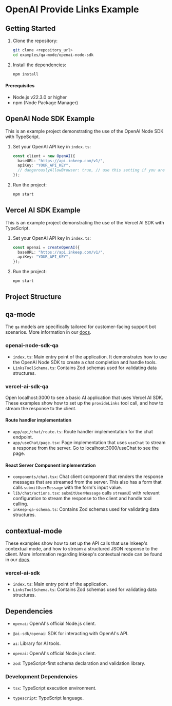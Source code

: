 # OpenAI Provide Links Example

## Getting Started

1. Clone the repository:

   ```sh
   git clone <repository_url>
   cd examples/qa-mode/openai-node-sdk
   ```

2. Install the dependencies:

   ```sh
   npm install
   ```

#### Prerequisites

- Node.js v22.3.0 or higher
- npm (Node Package Manager)

## OpenAI Node SDK Example

This is an example project demonstrating the use of the OpenAI Node SDK with TypeScript.

1. Set your OpenAI API key in `index.ts`:

   ```typescript
   const client = new OpenAI({
     baseURL: "https://api.inkeep.com/v1/",
     apiKey: "YOUR_API_KEY",
     // dangerouslyAllowBrowser: true, // use this setting if you are using this in browser
   });
   ```

2. Run the project:

   ```sh
   npm start
   ```

## Vercel AI SDK Example

This is an example project demonstrating the use of the Vercel AI SDK with TypeScript.

1. Set your OpenAI API key in `index.ts`:

   ```typescript
   const openai = createOpenAI({
     baseURL: "https://api.inkeep.com/v1/",
     apiKey: "YOUR_API_KEY",
   });
   ```

2. Run the project:

   ```sh
   npm start
   ```

## Project Structure

## qa-mode

The `qa` models are specifically tailored for customer-facing support bot scenarios. More information in our [docs](https://docs.inkeep.com/ai-api/openai-chat-completion-endpoint#question-answer-qa-mode).

### openai-node-sdk-qa

- `index.ts`: Main entry point of the application. It demonstrates how to use the OpenAI Node SDK to create a chat completion and handle tools.
- `LinksToolSchema.ts`: Contains Zod schemas used for validating data structures.

### vercel-ai-sdk-qa

Open localhost:3000 to see a basic AI application that uses Vercel AI SDK. These examples show how to set up the `provideLinks` tool call, and how to stream the response to the client.

#### Route handler implementation

- `app/api/chat/route.ts`: Route handler implementation for the chat endpoint.
- `app/useChat/page.tsx`: Page implementation that uses `useChat` to stream a response from the server. Go to localhost:3000/useChat to see the page.

#### React Server Component implementation

- `components/chat.tsx`: Chat client component that renders the response messages that are streamed from the server. This also has a form that calls `submitUserMessage` with the form's input value.
- `lib/chat/actions.tsx`: `submitUserMessage` calls `streamUI` with relevant configuration to stream the response to the client and handle tool calling.
- `inkeep-qa-schema.ts`: Contains Zod schemas used for validating data structures.

## contextual-mode

These examples show how to set up the API calls that use Inkeep's contextual mode, and how to stream a structured JSON response to the client. More information regarding Inkeep's contextual mode can be found in our [docs](https://docs.inkeep.com/ai-api/openai-chat-completion-endpoint#contextual-mode).

### vercel-ai-sdk

- `index.ts`: Main entry point of the application.
- `LinksToolSchema.ts`: Contains Zod schemas used for validating data structures.

## Dependencies

- `openai`: OpenAI's official Node.js client.

- `@ai-sdk/openai`: SDK for interacting with OpenAI's API.
- `ai`: Library for AI tools.
- `openai`: OpenAI's official Node.js client.
- `zod`: TypeScript-first schema declaration and validation library.

### Development Dependencies

- `tsx`: TypeScript execution environment.

- `typescript`: TypeScript language.
